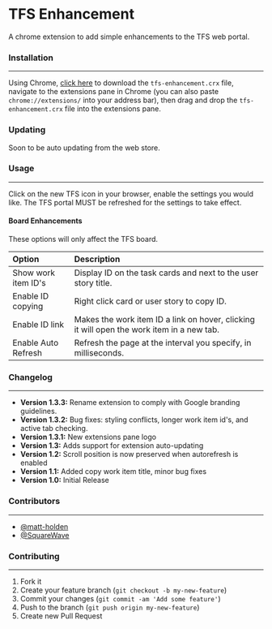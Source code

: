 # TFS Enhancement

A chrome extension to add simple enhancements to the TFS web portal.

### Installation
---

Using Chrome, [click here](https://github.com/jonlunsford/tfs-enhancement/blob/master/tfs-enhancement.crx?raw=true) to download the `tfs-enhancement.crx` file, navigate to the extensions pane in Chrome (you can also paste `chrome://extensions/` into your address bar), then drag and drop the `tfs-enhancement.crx` file into the extensions pane.


### Updating

Soon to be auto updating from the web store.


### Usage
---
Click on the new TFS icon in your browser, enable the settings you would like. The TFS portal MUST be refreshed for the settings to take effect.

#### Board Enhancements
These options will only affect the TFS board.

| Option                | Description                                                                                |
|:----------------------|:-------------------------------------------------------------------------------------------|
| Show work item ID's   | Display ID on the task cards and next to the user story title.                             |
| Enable ID copying     | Right click card or user story to copy ID.                                                 |
| Enable ID link        | Makes the work item ID a link on hover, clicking it will open the work item in a new tab.  |
| Enable Auto Refresh   | Refresh the page at the interval you specify, in milliseconds.                             |

### Changelog
---

- **Version 1.3.3:** Rename extension to comply with Google branding guidelines.
- **Version 1.3.2:** Bug fixes: styling conflicts, longer work item id's, and active tab checking.
- **Version 1.3.1:** New extensions pane logo
- **Version 1.3:** Adds support for extension auto-updating
- **Version 1.2:** Scroll position is now preserved when autorefresh is enabled
- **Version 1.1:** Added copy work item title, minor bug fixes
- **Version 1.0:** Initial Release

### Contributors
---

- [@matt-holden](https://github.com/matt-holden)
- [@SquareWave](https://github.com/SquareWave)

### Contributing
---

1. Fork it
2. Create your feature branch (`git checkout -b my-new-feature`)
3. Commit your changes (`git commit -am 'Add some feature'`)
4. Push to the branch (`git push origin my-new-feature`)
5. Create new Pull Request
